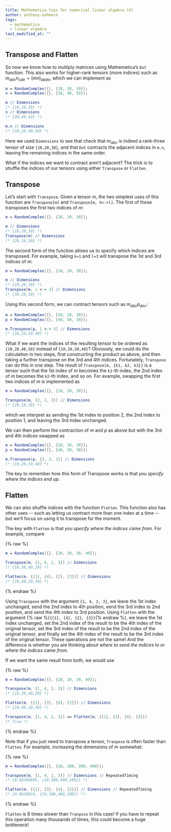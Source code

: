 ```yaml
---
title: Mathematica tips for numerical linear algebra (4)
author: anthony-ashmore
tags:
  - mathematica
  - linear algebra
last_modified_at: ""
---
```


## Transpose and Flatten

<!-- excerpt start -->
So now we know how to multiply matrices using Mathematica’s `Dot` function. This also works for higher-rank tensors (more indices) such as $m_{abc} n_{cde} = (mn)_{abde}$, which we can implement as
<!-- excerpt end -->

```mathematica
m = RandomComplex[{}, {10, 20, 30}];
n = RandomComplex[{}, {30, 40, 50}];

m // Dimensions
(* {10,20,30} *)
n // Dimensions
(* {30,40,50} *)

m.n // Dimensions
(* {10,20,40,50} *)
```

Here we used `Dimensions` to see that check that $m_{abc}$ is indeed a rank-three tensor of size `{10,20,30}`, and that `Dot` contracts the adjacent indices in `m.n`, leaving the remaining indices in the same order.

What if the indices we want to contract aren’t adjacent? The trick is to shuffle the indices of our tensors using either `Transpose` or `Flatten`.

## Transpose

Let’s start with `Transpose`. Given a tensor $m$, the two simplest uses of this function are `Transpose[m]` and `Transpose[m, k<->l]`. The first of these transposes the first two indices of $m$:

```mathematica
m = RandomComplex[{}, {10, 20, 30}];

m // Dimensions
(* {10,20,30} *)
Transpose[m] // Dimensions
(* {20,10,30} *)
```

The second form of the function allows us to specify which indices are transposed. For example, taking `k=1` and `l=3` will transpose the 1st and 3rd indices of $m$:

```mathematica
m = RandomComplex[{}, {10, 20, 30}];

m // Dimensions
(* {10,20,30} *)
Transpose[m, 1 <-> 3] // Dimensions
(* {30,20,10} *)
```

Using this second form, we can contract tensors such as $m_{abc} p_{dec}$:

```mathematica
m = RandomComplex[{}, {10, 20, 30}];
p = RandomComplex[{}, {40, 50, 30}];

m.Transpose[p, 1 <-> 3] // Dimensions
(* {10,20,50,40} *)
```

What if we want the indices of the resulting tensor to be ordered as `{10,20,40,50}` instead of `{10,20,50,40}`? Obviously, we could do the calculation in two steps, first constructing the product as above, and then taking a further transpose on the 3rd and 4th indices. Fortunately, `Transpose` can do this in one step. The result of `Transpose[m, {k1, k2, k3}]` is a tensor such that the 1st index of $m$ becomes the `k1`-th index, the 2nd index of $m$ becomes the `k2`-th index, and so on. For example, swapping the first two indices of $m$ is implemented as

```mathematica
m = RandomComplex[{}, {10, 20, 30}];

Transpose[m, {2, 1, 3}] // Dimensions
(* {20,10,30} *)
```

which we interpret as sending the 1st index to position 2, the 2nd index to position 1, and leaving the 3rd index unchanged.

We can then perform the contraction of $m$ and $p$ as above but with the 3rd and 4th indices swapped as

```mathematica
m = RandomComplex[{}, {10, 20, 30}];
p = RandomComplex[{}, {40, 50, 30}];

m.Transpose[p, {3, 2, 1}] // Dimensions
(* {10,20,50,40} *)
```

The key to remember how this form of Transpose works is that *you specify where the indices end up*.

## Flatten

We can also shuffle indices with the function `Flatten`. This function also has other uses -- such as letting us contract more than one index at a time -- but we’ll focus on using it to transpose for the moment.

The key with `Flatten` is that *you specify where the indices came from*. For example, compare

{% raw %}
```mathematica
m = RandomComplex[{}, {10, 20, 30, 40}];

Transpose[m, {1, 4, 2, 3}] // Dimensions
(* {10,30,40,20} *)

Flatten[m, {{1}, {4}, {2}, {3}}] // Dimensions
(* {10,40,20,30} *)
```
{% endraw %}

Using `Transpose` with the argument `{1, 4, 2, 3}`, we leave the 1st index unchanged, send the 2nd index to 4th position, send the 3rd index to 2nd position, and send the 4th index to 3rd position. Using `Flatten` with the argument {% raw %}`{{1}, {4}, {2}, {3}}`{% endraw %}, we leave the 1st index unchanged, set the 2nd index of the result to be the 4th index of the original tensor, set the 3rd index of the result to be the 2nd index of the original tensor, and finally set the 4th index of the result to be the 3rd index of the original tensor. These operations are not the same! And the difference is whether you are thinking about *where to send the indices to* or *where the indices came from*.

If we want the same result from both, we would use

{% raw %}
```mathematica
m = RandomComplex[{}, {10, 20, 30, 40}];

Transpose[m, {1, 4, 2, 3}] // Dimensions
(* {10,30,40,20} *)

Flatten[m, {{1}, {3}, {4}, {2}}] // Dimensions
(* {10,40,20,30} *)

Transpose[m, {1, 4, 2, 3}] == Flatten[m, {{1}, {3}, {4}, {2}}]
(* True *)
```
{% endraw %}

Note that if you just need to transpose a tensor, `Tranpose` is often faster than `Flatten`. For example, increasing the dimensions of $m$ somewhat:

{% raw %}
```mathematica
m = RandomComplex[{}, {10, 200, 300, 400}];

Transpose[m, {1, 4, 2, 3}] // Dimensions // RepeatedTiming
(* {0.60360695, {10,300,400,200}} *)

Flatten[m, {{1}, {3}, {4}, {2}}] // Dimensions // RepeatedTiming
(* {4.8638016, {10,300,400,200}} *)
```
{% endraw %}

`Flatten` is 8 times slower than `Tranpose` in this case! If you have to repeat this operation many thousands of times, this could become a huge bottleneck!
